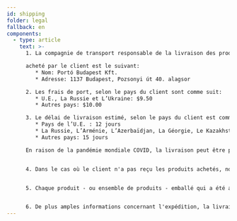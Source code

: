 ```yaml
---
id: shipping
folder: legal
fallback: en
components:
  - type: article
    text: >-
      1. La compagnie de transport responsable de la livraison des produits

      acheté par le client est le suivant:
         * Nom: Portó Budapest Kft.
         * Adresse: 1137 Budapest, Pozsonyi út 40. alagsor

      2. Les frais de port, selon le pays du client sont comme suit:
         * U.E., La Russie et L’Ukraine: $9.50
         * Autres pays: $10.00

      3. Le délai de livraison estimé, selon le pays du client est comme suit:
         * Pays de l’U.E. : 12 jours
         * La Russie, L’Arménie, L’Azerbaïdjan, La Géorgie, Le Kazakhstan, Le Kirghizistan, La Moldavie, Le Tadjikistan, Le Turkménistan,L’Ukraine, L’Ouzbékistan: 19 jours
         * Autres pays: 15 jours

      En raison de la pandémie mondiale COVID, la livraison peut être plus longue que d'habitude.


      4. Dans le cas où le client n'a pas reçu les produits achetés, nous recommandons de contacter notre société par l'adresse e-mail suivante: [shop@urosystem.com](mailto:shop@urosystem.com)


      5. Chaque produit - ou ensemble de produits - emballé qui a été acheté séparément doit être expédié en tant qu'unité distincte.


      6. De plus amples informations concernant l'expédition, la livraison et le remboursement qui n'ont pas été détaillées ci-dessus sont incluses dans notre [Conditions Générales](https://urosystem-ru.myshopify.com/admin/settings/terms-of-service).
---
```

